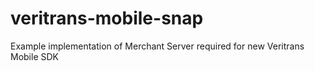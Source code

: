 # veritrans-mobile-snap
Example implementation of Merchant Server required for new Veritrans Mobile SDK
